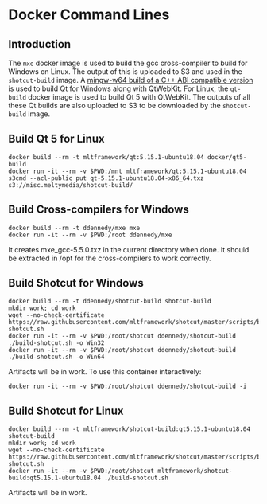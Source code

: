 # Docker Command Lines

## Introduction

The `mxe` docker image is used to build the gcc cross-compiler to build for
Windows on Linux. The output of this is uploaded to S3 and used in the
`shotcut-build` image. A [mingw-w64 build of a C++ ABI compatible
version](https://sourceforge.net/projects/mingw-w64/files/Toolchains%20targetting%20Win64/Personal%20Builds/mingw-builds/5.4.0/threads-posix/seh/)
is used to build Qt for Windows along with QtWebKit. For Linux, the `qt-build`
docker image is used to build Qt 5 with QtWebKit. The outputs of all these Qt
builds are also uploaded to S3 to be downloaded by the `shotcut-build` image.

## Build Qt 5 for Linux

    docker build --rm -t mltframework/qt:5.15.1-ubuntu18.04 docker/qt5-build
    docker run -it --rm -v $PWD:/mnt mltframework/qt:5.15.1-ubuntu18.04
    s3cmd --acl-public put qt-5.15.1-ubuntu18.04-x86_64.txz s3://misc.meltymedia/shotcut-build/

## Build Cross-compilers for Windows

    docker build --rm -t ddennedy/mxe mxe
    docker run -it --rm -v $PWD:/root ddennedy/mxe

It creates mxe_gcc-5.5.0.txz in the current directory when done.
It should be extracted in /opt for the cross-compilers to work correctly.

## Build Shotcut for Windows

    docker build --rm -t ddennedy/shotcut-build shotcut-build
    mkdir work; cd work
    wget --no-check-certificate https://raw.githubusercontent.com/mltframework/shotcut/master/scripts/build-shotcut.sh
    docker run -it --rm -v $PWD:/root/shotcut ddennedy/shotcut-build ./build-shotcut.sh -o Win32
    docker run -it --rm -v $PWD:/root/shotcut ddennedy/shotcut-build ./build-shotcut.sh -o Win64
    
Artifacts will be in work.
To use this container interactively:

    docker run -it --rm -v $PWD:/root/shotcut ddennedy/shotcut-build -i

## Build Shotcut for Linux

    docker build --rm -t mltframework/shotcut-build:qt5.15.1-ubuntu18.04 shotcut-build
    mkdir work; cd work
    wget --no-check-certificate https://raw.githubusercontent.com/mltframework/shotcut/master/scripts/build-shotcut.sh
    docker run -it --rm -v $PWD:/root/shotcut mltframework/shotcut-build:qt5.15.1-ubuntu18.04 ./build-shotcut.sh
    
Artifacts will be in work.
